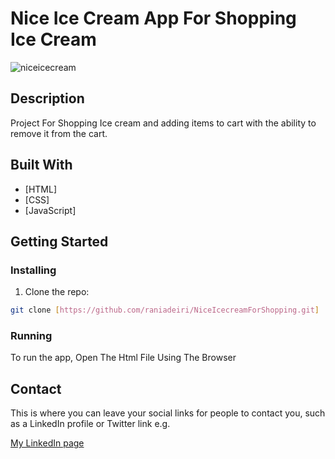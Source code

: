 # Nice Ice Cream App For Shopping Ice Cream

![niceicecream](https://github.com/raniadeiri/NiceIcecreamForShopping/assets/61733983/1b05b08d-32fd-4874-af31-c3d295385392)

## Description
Project For Shopping Ice cream and adding items to cart with the ability to remove it from the cart.


## Built With


- [HTML]
- [CSS]
- [JavaScript]

## Getting Started

### Installing

1. Clone the repo:

```bash
git clone [https://github.com/raniadeiri/NiceIcecreamForShopping.git]
```


### Running

To run the app, Open The Html File Using The Browser

## Contact

This is where you can leave your social links for people to contact you, such as a LinkedIn profile or Twitter link e.g.


[My LinkedIn page]([www.linkedin.com](https://www.linkedin.com/in/rania-deiri-368289210)https://www.linkedin.com/in/rania-deiri-368289210)
